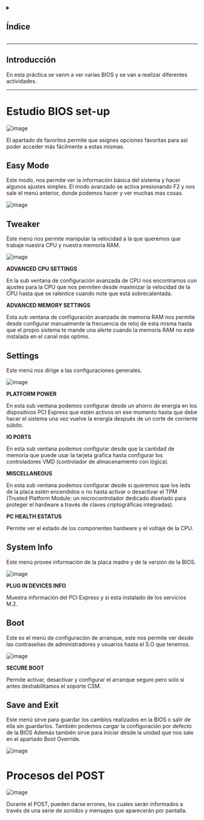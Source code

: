 <details>
  <summary><h2>Índice</h2></summary>
  
 - [Introducción](#introducción)

</details>

---

## Introducción

En esta práctica se vanm a ver varias BIOS y se van a realizar diferentes actividades.

---	


# Estudio BIOS set-up

![image](https://github.com/user-attachments/assets/27b9f52d-b004-4a36-972a-d9bb108cfd4a)

El apartado de favoritos permite que asignes opciones favoritas para así poder acceder más fácilmente a estas mismas.

## Easy Mode

Este modo, nos permite ver la información básica del sistema y hacer algunos ajustes simples. 
El modo avanzado se activa presionando F2 y nos sale el menú anterior, donde podemos hacer y ver muchas mas cosas.

![image](https://github.com/user-attachments/assets/d677400a-a7a0-45cb-8510-b839ab12d3b8)

## Tweaker 

Este menú nos permite manipular la velocidad a la que queremos que trabaje nuestra CPU y nuestra memoria RAM.

![image](https://github.com/user-attachments/assets/656358ef-18c4-4743-b12b-fdb7067de5a0)

**ADVANCED CPU SETTINGS**

En la sub ventana de configuración avanzada de CPU nos encontramos con ajustes para la CPU que nos permiten desde maximizar la velocidad de la CPU hasta que se ralentice cuando note que está sobrecalentada.

**ADVANCED MEMORY SETTINGS**

Esta sub ventana de configuración avanzada de memoria RAM nos permite desde configurar manualmente la frecuencia de reloj de esta misma hasta que el propio sistema te mande una alerte cuando la memoria RAM no esté instalada en el canal más optimo.

## Settings

Este menú nos dirige a las configuraciones generales.

![image](https://github.com/user-attachments/assets/1c1a81e5-0996-48e0-8683-b30bd26d62ef)

**PLATFORM POWER**

En esta sub ventana podemos configurar desde un ahorro de energía en los dispositivos PCI Express que estén activos en ese momento hasta que debe hacer el sistema una vez vuelve la energía después de un corte de corriente súbito.

**IO PORTS**

En esta sub ventana podemos configurar desde que la cantidad de memoria que puede usar la tarjeta grafica hasta configurar los controladores VMD (controlador de almacenamiento con lógica).

**MISCELLANEOUS**

En esta sub ventana podemos configurar desde si queremos que los leds de la placa estén encendidos o no hasta activar o desactivar el TPM (Trusted Platform Module: un microcontrolador dedicado diseñado para proteger el hardware a través de claves criptográficas integradas). 

**PC HEALTH ESTATUS**

Permite ver el estado de los componentes hardware y el voltaje de la CPU. 

## System Info

Este menú provee información de la placa madre y de la versión de la BIOS. 

![image](https://github.com/user-attachments/assets/5924e2dd-8a16-4139-a0b7-5b19e70bd6bc)

**PLUG IN DEVICES INFO**

Muestra información del PCI Express y si esta instalado de los servicios M.2. 

## Boot

Este es el menú de configuración de arranque, este nos permite ver desde las contraseñas de administradores y usuarios hasta el S.O que tenemos.

![image](https://github.com/user-attachments/assets/54b5f4f9-c0b2-4462-a86f-cfc7fd144e9f)

**SECURE BOOT**

Permite activar, desactivar y configurar el arranque seguro pero solo si antes deshabilitamos el soporte CSM.

 ## Save and Exit

Este menú sirve para guardar los cambios realizados en la BIOS o salir de ella sin guardarlos. 
También podemos cargar la configuración por defecto de la BIOS 
Además también sirve para iniciar desde la unidad que nos sale en el apartado Boot Override.

![image](https://github.com/user-attachments/assets/43bc03c3-05d5-494e-999d-fb67d861c9ce)

# Procesos del POST 

![image](https://github.com/user-attachments/assets/4661e169-a347-4ccc-a7a2-c472f8306f84)

Durante el POST, pueden darse errores, los cuales serán informados a 
través de una serie de sonidos y mensajes que aparecerán por pantalla.

#


































































































































































































































































